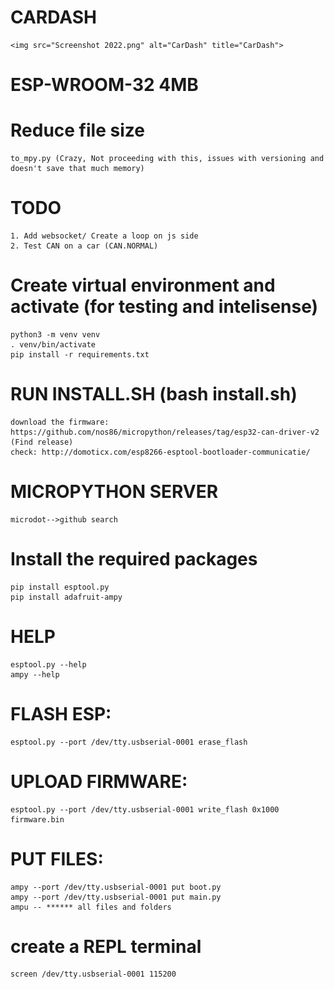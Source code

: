 # CARDASH
    <img src="Screenshot 2022.png" alt="CarDash" title="CarDash">

# ESP-WROOM-32 4MB

# Reduce file size
    to_mpy.py (Crazy, Not proceeding with this, issues with versioning and doesn't save that much memory)

# TODO
    1. Add websocket/ Create a loop on js side
    2. Test CAN on a car (CAN.NORMAL)
    
# Create virtual environment and activate (for testing and intelisense)
    python3 -m venv venv
    . venv/bin/activate
    pip install -r requirements.txt

# RUN INSTALL.SH (bash install.sh)
    download the firmware: https://github.com/nos86/micropython/releases/tag/esp32-can-driver-v2 (Find release)
    check: http://domoticx.com/esp8266-esptool-bootloader-communicatie/

# MICROPYTHON SERVER
    microdot-->github search

# Install the required packages
    pip install esptool.py
    pip install adafruit-ampy
# HELP
    esptool.py --help
    ampy --help

# FLASH ESP: 
    esptool.py --port /dev/tty.usbserial-0001 erase_flash
# UPLOAD FIRMWARE: 
    esptool.py --port /dev/tty.usbserial-0001 write_flash 0x1000 firmware.bin
# PUT FILES: 
    ampy --port /dev/tty.usbserial-0001 put boot.py 
    ampy --port /dev/tty.usbserial-0001 put main.py 
    ampu -- ****** all files and folders

# create a REPL terminal
    screen /dev/tty.usbserial-0001 115200
